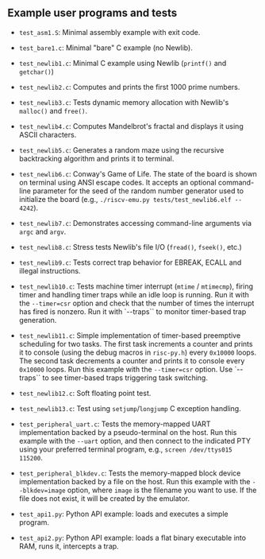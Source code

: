 ## Example user programs and tests

- `test_asm1.S`: Minimal assembly example with exit code.
  
- `test_bare1.c`:  Minimal "bare" C example (no Newlib).
  
- `test_newlib1.c`: Minimal C example using Newlib (`printf()` and `getchar()`)
  
- `test_newlib2.c`: Computes and prints the first 1000 prime numbers.
  
- `test_newlib3.c`: Tests dynamic memory allocation with Newlib's `malloc()` and `free()`.
  
- `test_newlib4.c`: Computes Mandelbrot's fractal and displays it using ASCII characters.
  
- `test_newlib5.c`: Generates a random maze using the recursive backtracking algorithm and prints it to terminal.
  
- `test_newlib6.c`: Conway's Game of Life. The state of the board is shown on terminal using ANSI escape codes. It accepts an optional command-line parameter for the seed of the random number generator used to initialize the board (e.g., `./riscv-emu.py tests/test_newlib6.elf -- 4242`).
  
- `test_newlib7.c`: Demonstrates accessing command-line arguments via `argc` and `argv`.
  
- `test_newlib8.c`: Stress tests Newlib's file I/O (`fread()`, `fseek()`, etc.)
  
- `test_newlib9.c`: Tests correct trap behavior for EBREAK, ECALL and illegal instructions.
  
- `test_newlib10.c`: Tests machine timer interrupt (`mtime` / `mtimecmp`), firing timer and handling timer traps while an idle loop is running. Run it with the `--timer=csr` option and check that the number of times the interrupt has fired is nonzero. Run it with `--traps`` to monitor timer-based trap generation.
  
- `test_newlib11.c`: Simple implementation of timer-based preemptive scheduling for two tasks. The first task increments a counter and prints it to console (using the debug macros in `risc-py.h`) every `0x10000` loops. The second task decrements a counter and prints it to console every `0x10000` loops. Run this example with the `--timer=csr` option. Use `--traps`` to see timer-based traps triggering task switching.

- `test_newlib12.c`: Soft floating point test.
  
- `test_newlib13.c`: Test using `setjump`/`longjump` C exception handling.

- `test_peripheral_uart.c`: Tests the memory-mapped UART implementation backed by a pseudo-terminal on the host. Run this example with the `--uart` option, and then connect to the indicated PTY using your preferred terminal program, e.g., `screen /dev/ttys015 115200`.

- `test_peripheral_blkdev.c`: Tests the memory-mapped block device implementation backed by a file on the host. Run this example with the `--blkdev=image` option, where `image` is the filename you want to use. If the file does not exist, it will be created by the emulator.

- `test_api1.py`: Python API example: loads and executes a simple program.

- `test_api2.py`: Python API example: loads a flat binary executable into RAM, runs it, intercepts a trap.
